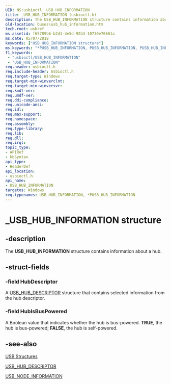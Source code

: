 ```yaml
---
UID: NS:usbioctl._USB_HUB_INFORMATION
title: _USB_HUB_INFORMATION (usbioctl.h)
description: The USB_HUB_INFORMATION structure contains information about a hub.
old-location: buses\usb_hub_information.htm
tech.root: usbref
ms.assetid: f65789b6-b2d1-4e5d-92b3-10730e76661a
ms.date: 05/07/2018
keywords: ["USB_HUB_INFORMATION structure"]
ms.keywords: "*PUSB_HUB_INFORMATION, PUSB_HUB_INFORMATION, PUSB_HUB_INFORMATION structure pointer [Buses], USB_HUB_INFORMATION, USB_HUB_INFORMATION structure [Buses], _USB_HUB_INFORMATION, buses.usb_hub_information, usbioctl/PUSB_HUB_INFORMATION, usbioctl/USB_HUB_INFORMATION, usbstrct_3997108b-7c0b-419e-80e8-fadab455a2f5.xml"
f1_keywords:
 - "usbioctl/USB_HUB_INFORMATION"
 - "USB_HUB_INFORMATION"
req.header: usbioctl.h
req.include-header: Usbioctl.h
req.target-type: Windows
req.target-min-winverclnt: 
req.target-min-winversvr: 
req.kmdf-ver: 
req.umdf-ver: 
req.ddi-compliance: 
req.unicode-ansi: 
req.idl: 
req.max-support: 
req.namespace: 
req.assembly: 
req.type-library: 
req.lib: 
req.dll: 
req.irql: 
topic_type:
- APIRef
- kbSyntax
api_type:
- HeaderDef
api_location:
- usbioctl.h
api_name:
- USB_HUB_INFORMATION
targetos: Windows
req.typenames: USB_HUB_INFORMATION, *PUSB_HUB_INFORMATION
---
```


# _USB_HUB_INFORMATION structure


## -description


The <b>USB_HUB_INFORMATION</b> structure contains information about a hub.


## -struct-fields




### -field HubDescriptor

A <a href="https://docs.microsoft.com/windows-hardware/drivers/ddi/usbspec/ns-usbspec-_usb_hub_descriptor">USB_HUB_DESCRIPTOR</a> structure that contains selected information from the hub descriptor.


### -field HubIsBusPowered

A Boolean value that indicates whether the hub is bus-powered. <b>TRUE</b>, the hub is bus-powered; <b>FALSE</b>, the hub is self-powered.


## -see-also




<a href="https://docs.microsoft.com/windows-hardware/drivers/ddi/index">USB Structures</a>



<a href="https://docs.microsoft.com/windows-hardware/drivers/ddi/usbspec/ns-usbspec-_usb_hub_descriptor">USB_HUB_DESCRIPTOR</a>



<a href="https://docs.microsoft.com/windows-hardware/drivers/ddi/usbioctl/ns-usbioctl-_usb_node_information">USB_NODE_INFORMATION</a>
 

 

